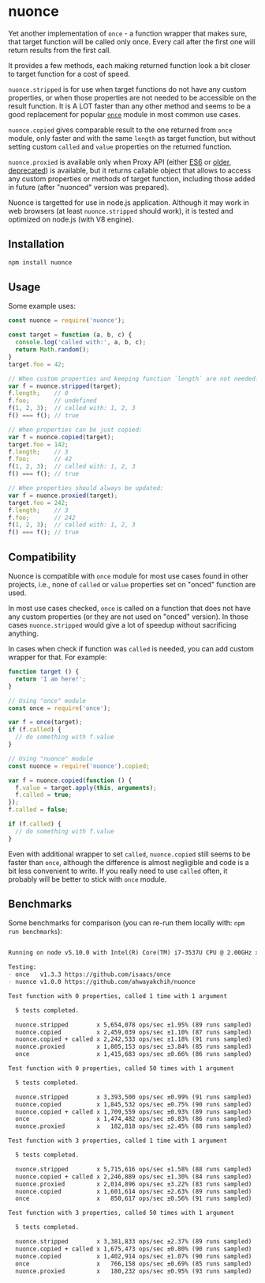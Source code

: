 nuonce
======

Yet another implementation of `once` - a function wrapper that makes sure, that target function will be called only once.
Every call after the first one will return results from the first call.

It provides a few methods, each making returned function look a bit closer to target function for a cost of speed.

`nuonce.stripped` is for use when target functions do not have any custom properties, or when those properties are not needed to be accessible on the result function. It is A LOT faster than any other method and seems to be a good replacement for popular [`once`](https://github.com/isaacs/once) module in most common use cases.

`nuonce.copied` gives comparable result to the one returned from `once` module, only faster and with the same `length` as target function, but without setting custom `called` and `value` properties on the returned function.

`nuonce.proxied` is available only when Proxy API (either [ES6](https://developer.mozilla.org/en/docs/Web/JavaScript/Reference/Global_Objects/Proxy) or [older, deprecated](https://developer.mozilla.org/en-US/docs/Archive/Web/Old_Proxy_API)) is available, but it returns callable object that allows to access any custom properties or methods of target function, including those added in future (after "nuonced" version was prepared).

Nuonce is targetted for use in node.js application. Although it may work in web browsers (at least `nuonce.stripped` should work), it is tested and optimized on node.js (with V8 engine).


## Installation

```sh
npm install nuonce
```


## Usage

Some example uses:

```js
const nuonce = require('nuonce');

const target = function (a, b, c) {
  console.log('called with:', a, b, c);
  return Math.random();
}
target.foo = 42;

// When custom properties and keeping function `length` are not needed:
var f = nuonce.stripped(target);
f.length;    // 0
f.foo;       // undefined
f(1, 2, 3);  // called with: 1, 2, 3
f() === f(); // true

// When properties can be just copied:
var f = nuonce.copied(target);
target.foo = 142;
f.length;    // 3
f.foo;       // 42
f(1, 2, 3);  // called with: 1, 2, 3
f() === f(); // true

// When properties should always be updated:
var f = nuonce.proxied(target);
target.foo = 242;
f.length;    // 3
f.foo;       // 242
f(1, 2, 3);  // called with: 1, 2, 3
f() === f(); // true
```


## Compatibility

Nuonce is compatible with `once` module for most use cases found in other projects, i.e., none of `called` or `value` properties set on "onced" function are used.

In most use cases checked, `once` is called on a function that does not have any custom properties (or they are not used on "onced" version). In those cases `nuonce.stripped` would give a lot of speedup without sacrificing anything.

In cases when check if function was `called` is needed, you can add custom wrapper for that. For example:

```js
function target () {
  return 'I am here!';
}

// Using "once" module
const once = require('once');

var f = once(target);
if (f.called) {
  // do something with f.value
}

// Using "nuonce" module
const nuonce = require('nuonce').copied;

var f = nuonce.copied(function () {
  f.value = target.apply(this, arguments);
  f.called = true;
});
f.called = false;

if (f.called) {
  // do something with f.value
}
```

Even with additional wrapper to set `called`, `nuonce.copied` still seems to be faster than `once`, although the difference is almost negligible and code is a bit less convenient to write. If you really need to use `called` often, it probably will be better to stick with `once` module.


## Benchmarks

Some benchmarks for comparison (you can re-run them locally with: `npm run benchmarks`):

```markdown

Running on node v5.10.0 with Intel(R) Core(TM) i7-3537U CPU @ 2.00GHz x 4

Testing:
- once   v1.3.3 https://github.com/isaacs/once         
- nuonce v1.0.0 https://github.com/ahwayakchih/nuonce  

Test function with 0 properties, called 1 time with 1 argument

  5 tests completed.

  nuonce.stripped        x 5,654,078 ops/sec ±1.95% (89 runs sampled)
  nuonce.copied          x 2,459,039 ops/sec ±1.10% (87 runs sampled)
  nuonce.copied + called x 2,242,533 ops/sec ±1.18% (91 runs sampled)
  nuonce.proxied         x 1,805,153 ops/sec ±3.84% (85 runs sampled)
  once                   x 1,415,683 ops/sec ±0.66% (86 runs sampled)

Test function with 0 properties, called 50 times with 1 argument

  5 tests completed.

  nuonce.stripped        x 3,393,500 ops/sec ±0.99% (91 runs sampled)
  nuonce.copied          x 1,845,532 ops/sec ±0.75% (90 runs sampled)
  nuonce.copied + called x 1,709,559 ops/sec ±0.93% (89 runs sampled)
  once                   x 1,474,482 ops/sec ±0.83% (86 runs sampled)
  nuonce.proxied         x   182,818 ops/sec ±2.45% (88 runs sampled)

Test function with 3 properties, called 1 time with 1 argument

  5 tests completed.

  nuonce.stripped        x 5,715,616 ops/sec ±1.58% (88 runs sampled)
  nuonce.copied + called x 2,246,889 ops/sec ±1.30% (84 runs sampled)
  nuonce.proxied         x 2,014,896 ops/sec ±3.22% (83 runs sampled)
  nuonce.copied          x 1,601,614 ops/sec ±2.63% (89 runs sampled)
  once                   x   850,617 ops/sec ±0.56% (91 runs sampled)

Test function with 3 properties, called 50 times with 1 argument

  5 tests completed.

  nuonce.stripped        x 3,381,833 ops/sec ±2.37% (89 runs sampled)
  nuonce.copied + called x 1,675,473 ops/sec ±0.80% (90 runs sampled)
  nuonce.copied          x 1,402,914 ops/sec ±1.07% (90 runs sampled)
  once                   x   766,158 ops/sec ±0.69% (85 runs sampled)
  nuonce.proxied         x   180,232 ops/sec ±0.95% (93 runs sampled)
```
